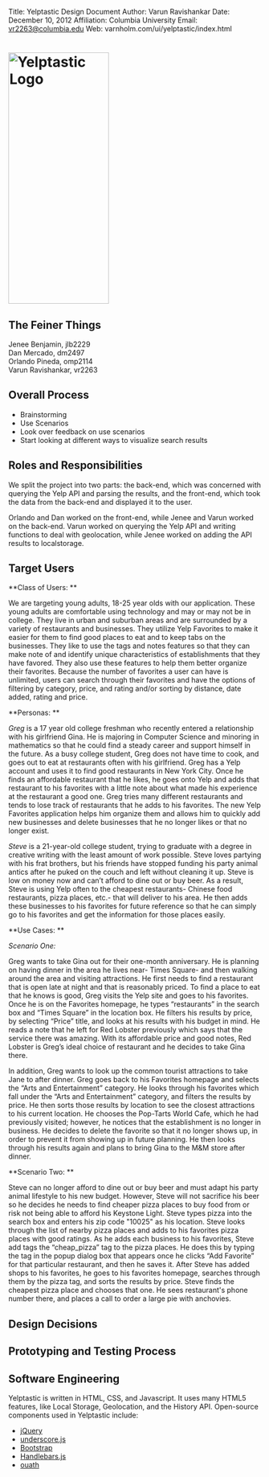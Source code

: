 Title: Yelptastic Design Document
Author: Varun Ravishankar
Date: December 10, 2012
Affiliation: Columbia University
Email: vr2263@columbia.edu
Web: varnholm.com/ui/yelptastic/index.html

# <img src="http://i.imgur.com/aIRpe.jpg" height="500px" width="200px" alt="Yelptastic Logo"/>
## The Feiner Things

Jenee Benjamin, jlb2229  
Dan Mercado, dm2497  
Orlando Pineda, omp2114  
Varun Ravishankar, vr2263  

## Overall Process

* Brainstorming
* Use Scenarios
* Look over feedback on use scenarios
* Start looking at different ways to visualize search results

## Roles and Responsibilities

We split the project into two parts: the back-end, which was concerned with querying the Yelp API and parsing the results, and the front-end, which took the data from the back-end and displayed it to the user.

Orlando and Dan worked on the front-end, while Jenee and Varun worked on the back-end. Varun worked on querying the Yelp API and writing functions to deal with geolocation, while Jenee worked on adding the API results to localstorage.

## Target Users

**Class of Users: **

We are targeting young adults, 18-25 year olds with our application. These young adults  are comfortable using technology and may or may not be in college. They live in urban and suburban areas and are surrounded by a variety of restaurants and businesses. They utilize Yelp Favorites to make it easier for them to find good places to eat and to keep tabs on the businesses. They like to use the tags and notes features so that they can make note of and identify unique characteristics of establishments that they have favored. They also use these features to help them better organize their favorites. Because the number of favorites a user can have is unlimited, users can search through their favorites and have the options of filtering by category, price, and rating and/or sorting by distance, date added, rating and price. 

**Personas: **

*Greg* is a 17 year old college freshman who recently entered a relationship with his girlfriend Gina. He is majoring in Computer Science and minoring in mathematics so that he could find a steady career and support himself in the future. As a busy college student, Greg does not have time to cook, and goes out to eat at restaurants often with his girlfriend. Greg has a Yelp account and uses it to find good restaurants in New York City. Once he finds an affordable restaurant that he likes, he goes onto Yelp and adds that restaurant to his favorites with a little note about what made his experience at the restaurant a good one. Greg tries many different restaurants and tends to lose track of restaurants that he adds to his favorites. The new Yelp Favorites application helps him organize them and allows him to quickly add new businesses and delete businesses that he no longer likes or that no longer exist.

*Steve* is a 21-year-old college student, trying to graduate with a degree in creative writing with the least amount of work possible. Steve loves partying with his frat brothers, but his friends have stopped funding his party animal antics after he puked on the couch and left without cleaning it up. Steve is low on money now and can’t afford to dine out or buy beer. As a result, Steve is using Yelp often to the cheapest restaurants- Chinese food restaurants, pizza places, etc.- that will deliver to his area. He then adds these businesses to his favorites for future reference so that he can simply go to his favorites and get the information for those places easily. 

**Use Cases: **

*Scenario One:*

Greg wants to take Gina out for their one-month anniversary. He is planning on having dinner in the area he lives near- Times Square- and then walking around the area and visiting attractions. He first needs to find a restaurant that is open late at night and that is reasonably priced. To find a place to eat that he knows is good, Greg visits the Yelp site and goes to his favorites. Once he is on the Favorites homepage, he types “restaurants” in the search box and “Times Square”  in the location box.  He filters his results by price, by selecting “Price” title, and looks at his results with his budget in mind. He reads a note that he left for Red Lobster previously which says that the service there was amazing. With its affordable price and good notes, Red Lobster is Greg’s ideal choice of restaurant and he decides to take Gina there.  

In addition, Greg wants to look up the common tourist attractions to take Jane to after dinner. Greg goes back to his Favorites homepage and selects the “Arts and Entertainment” category. He looks through his favorites which fall under the “Arts and Entertainment” category, and filters the results by price. He then sorts those results by location to see the closest attractions to his current location.  He chooses the Pop-Tarts World Cafe, which he had previously visited; however, he notices that the establishment is no longer in business. He decides to delete the favorite so that it no longer shows up, in order to prevent it from showing up in future planning. He then looks through his results again and plans to bring Gina to the M&M store after dinner.

**Scenario Two: **

Steve can no longer afford to dine out or buy beer and must adapt his party animal lifestyle to his new budget. However, Steve will not sacrifice his beer so he decides he needs to find cheaper pizza places to buy food from or risk not being able to afford his Keystone Light. Steve types pizza into the search box and enters his zip code "10025" as his location. Steve looks through the list of nearby pizza places and adds to his favorites pizza places with good ratings. As he adds each business to his favorites, Steve add tags the “cheap_pizza” tag to the pizza places. He does this by typing the tag in the popup dialog box that appears once he clicks “Add Favorite” for that particular restaurant, and then he saves it. After Steve has added shops to his favorites, he goes to his favorites homepage, searches through them by the pizza tag, and sorts the results by price. Steve finds the cheapest pizza place and chooses that one. He sees restaurant's phone number there, and places a call to order a large pie with anchovies. 

## Design Decisions

## Prototyping and Testing Process

## Software Engineering

Yelptastic is written in HTML, CSS, and Javascript. It uses many HTML5 features, like Local Storage, Geolocation, and the History API. Open-source components used in Yelptastic include:

* [jQuery](http://jquery.com)
* [underscore.js](http://underscorejs.org)
* [Bootstrap](http://twitter.github.com/bootstrap/)
* [Handlebars.js](http://handlebarsjs.com)
* [ouath](http://oauth.googlecode.com)
